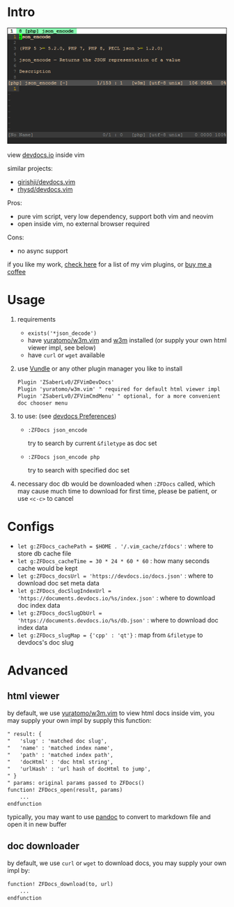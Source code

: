 
# Intro

![](https://raw.githubusercontent.com/ZSaberLv0/ZFVimDevDocs/master/preview.png)

view [devdocs.io](https://devdocs.io) inside vim

similar projects:

* [girishji/devdocs.vim](https://github.com/girishji/devdocs.vim)
* [rhysd/devdocs.vim](https://github.com/rhysd/devdocs.vim)

Pros:

* pure vim script, very low dependency, support both vim and neovim
* open inside vim, no external browser required

Cons:

* no async support

if you like my work, [check here](https://github.com/ZSaberLv0?utf8=%E2%9C%93&tab=repositories&q=ZFVim) for a list of my vim plugins,
or [buy me a coffee](https://github.com/ZSaberLv0/ZSaberLv0)


# Usage

1. requirements

    * `exists('*json_decode')`
    * have [yuratomo/w3m.vim](https://github.com/yuratomo/w3m.vim) and [w3m](http://w3m.sourceforge.net) installed (or supply your own html viewer impl, see below)
    * have `curl` or `wget` available

1. use [Vundle](https://github.com/VundleVim/Vundle.vim) or any other plugin manager you like to install

    ```
    Plugin 'ZSaberLv0/ZFVimDevDocs'
    Plugin 'yuratomo/w3m.vim' " required for default html viewer impl
    Plugin 'ZSaberLv0/ZFVimCmdMenu' " optional, for a more convenient doc chooser menu
    ```

1. to use: (see [devdocs Preferences](https://devdocs.io/settings))

    * `:ZFDocs json_encode`

        try to search by current `&filetype` as doc set

    * `:ZFDocs json_encode php`

        try to search with specified doc set

1. necessary doc db would be downloaded when `:ZFDocs` called,
    which may cause much time to download for first time,
    please be patient,
    or use `<c-c>` to cancel


# Configs

* `let g:ZFDocs_cachePath = $HOME . '/.vim_cache/zfdocs'` : where to store db cache file
* `let g:ZFDocs_cacheTime = 30 * 24 * 60 * 60` : how many seconds cache would be kept
* `let g:ZFDocs_docsUrl = 'https://devdocs.io/docs.json'` : where to download doc set meta data
* `let g:ZFDocs_docSlugIndexUrl = 'https://documents.devdocs.io/%s/index.json'` : where to download doc index data
* `let g:ZFDocs_docSlugDbUrl = 'https://documents.devdocs.io/%s/db.json'` : where to download doc index data
* `let g:ZFDocs_slugMap = {'cpp' : 'qt'}` : map from `&filetype` to devdocs's doc slug


# Advanced

## html viewer

by default, we use [yuratomo/w3m.vim](https://github.com/yuratomo/w3m.vim) to view html docs inside vim,
you may supply your own impl by supply this function:

```
" result: {
"   'slug' : 'matched doc slug',
"   'name' : 'matched index name',
"   'path' : 'matched index path',
"   'docHtml' : 'doc html string',
"   'urlHash' : 'url hash of docHtml to jump',
" }
" params: original params passed to ZFDocs()
function! ZFDocs_open(result, params)
    ...
endfunction
```

typically, you may want to use [pandoc](https://pandoc.org) to convert to markdown file
and open it in new buffer


## doc downloader

by default, we use `curl` or `wget` to download docs,
you may supply your own impl by:

```
function! ZFDocs_download(to, url)
    ...
endfunction
```

